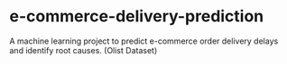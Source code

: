 # e-commerce-delivery-prediction
A machine learning project to predict e-commerce order delivery delays and identify root causes. (Olist Dataset)
